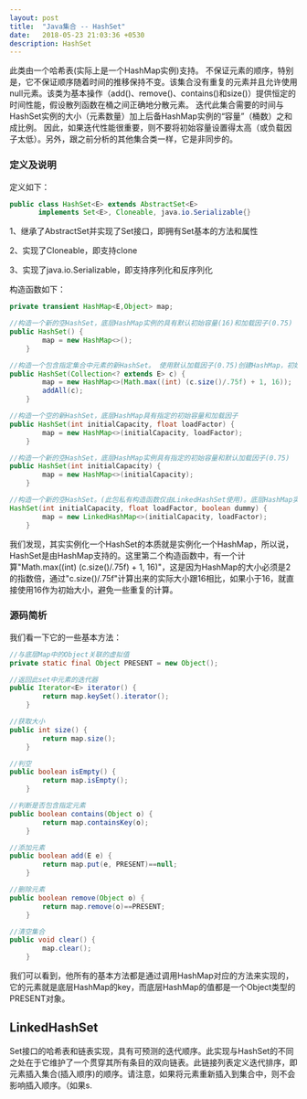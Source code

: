 ```yaml
---
layout: post
title:  "Java集合 -- HashSet"
date:   2018-05-23 21:03:36 +0530
description: HashSet
---
```

此类由一个哈希表(实际上是一个HashMap实例)支持。 不保证元素的顺序，特别是，它不保证顺序随着时间的推移保持不变。该集合没有重复的元素并且允许使用null元素。该类为基本操作（add()、remove()、contains()和size()）提供恒定的时间性能，假设散列函数在桶之间正确地分散元素。 迭代此集合需要的时间与HashSet实例的大小（元素数量）加上后备HashMap实例的“容量”（桶数）之和成比例。 因此，如果迭代性能很重要，则不要将初始容量设置得太高（或负载因子太低）。另外，跟之前分析的其他集合类一样，它是非同步的。

### 定义及说明

定义如下：

```java
public class HashSet<E> extends AbstractSet<E>
       implements Set<E>, Cloneable, java.io.Serializable{}
```

1、继承了AbstractSet并实现了Set接口，即拥有Set基本的方法和属性

2、实现了Cloneable，即支持clone

3、实现了java.io.Serializable，即支持序列化和反序列化

构造函数如下：

```java
private transient HashMap<E,Object> map;

//构造一个新的空HashSet，底层HashMap实例的具有默认初始容量(16)和加载因子(0.75)
public HashSet() {
        map = new HashMap<>();
    }

//构造一个包含指定集合中元素的新HashSet。 使用默认加载因子(0.75)创建HashMap，初始容量要求足以包含指定集合中的元素
public HashSet(Collection<? extends E> c) {
        map = new HashMap<>(Math.max((int) (c.size()/.75f) + 1, 16));
        addAll(c);
    }

//构造一个空的新HashSet，底层HashMap具有指定的初始容量和加载因子
public HashSet(int initialCapacity, float loadFactor) {
        map = new HashMap<>(initialCapacity, loadFactor);
    }

//构造一个新的空HashSet，底层HashMap实例具有指定的初始容量和默认加载因子(0.75)
public HashSet(int initialCapacity) {
        map = new HashMap<>(initialCapacity);
    }

//构造一个新的空HashSet。(此包私有构造函数仅由LinkedHashSet使用)。底层HashMap实例是具有指定初始容量和指定加载因子的LinkedHashMap。
HashSet(int initialCapacity, float loadFactor, boolean dummy) {
        map = new LinkedHashMap<>(initialCapacity, loadFactor);
    }
```

我们发现，其实实例化一个HashSet的本质就是实例化一个HashMap，所以说，HashSet是由HashMap支持的。这里第二个构造函数中，有一个计算"Math.max((int) (c.size()/.75f) + 1, 16)"，这是因为HashMap的大小必须是2的指数倍，通过"c.size()/.75f"计算出来的实际大小跟16相比，如果小于16，就直接使用16作为初始大小，避免一些重复的计算。

### 源码简析

我们看一下它的一些基本方法：

```java
//与底层Map中的Object关联的虚拟值
private static final Object PRESENT = new Object();

//返回此set中元素的迭代器
public Iterator<E> iterator() {
        return map.keySet().iterator();
    }

//获取大小
public int size() {
        return map.size();
    }

//判空
public boolean isEmpty() {
        return map.isEmpty();
    }

//判断是否包含指定元素
public boolean contains(Object o) {
        return map.containsKey(o);
    }

//添加元素
public boolean add(E e) {
        return map.put(e, PRESENT)==null;
    }

//删除元素
public boolean remove(Object o) {
        return map.remove(o)==PRESENT;
    }

//清空集合
public void clear() {
        map.clear();
    }
```

我们可以看到，他所有的基本方法都是通过调用HashMap对应的方法来实现的，它的元素就是底层HashMap的key，而底层HashMap的值都是一个Object类型的PRESENT对象。

## LinkedHashSet

Set接口的哈希表和链表实现，具有可预测的迭代顺序。此实现与HashSet的不同之处在于它维护了一个贯穿其所有条目的双向链表。此链接列表定义迭代排序，即元素插入集合(插入顺序)的顺序。请注意，如果将元素重新插入到集合中，则不会影响插入顺序。（如果s.
